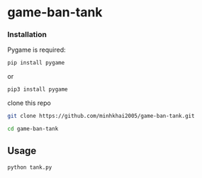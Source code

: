 # game-ban-tank
### Installation
Pygame is required:
```bash
pip install pygame
```
or 
```bash
pip3 install pygame
```
clone this repo
```bash
git clone https://github.com/minhkhai2005/game-ban-tank.git
```
```bash
cd game-ban-tank
```
## Usage
```bash
python tank.py
```

